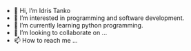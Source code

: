 - 👋 Hi, I’m Idris Tanko 
- 👀 I’m interested in programming and software development.
- 🌱 I’m currently learning python programming.
- 💞️ I’m looking to collaborate on ...
- 📫 How to reach me ...

<!---
Idristk/Idristk is a ✨ special ✨ repository because its `README.md` (this file) appears on your GitHub profile.
You can click the Preview link to take a look at your changes.
--->
